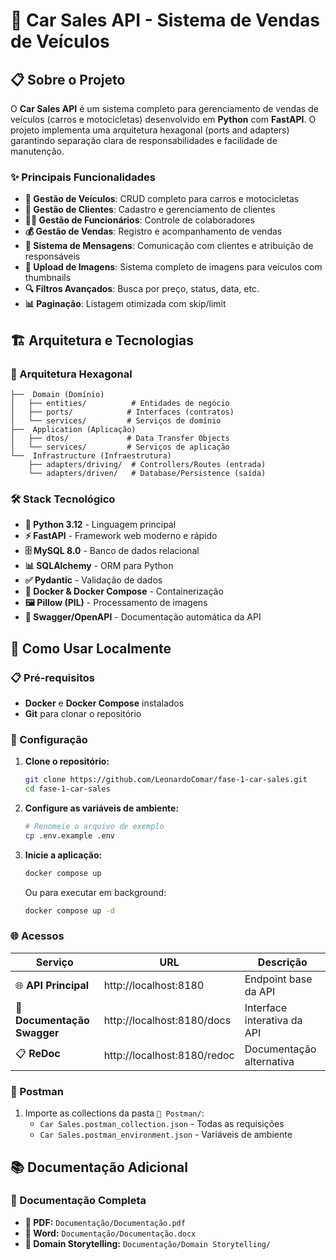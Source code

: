 # 🚗 Car Sales API - Sistema de Vendas de Veículos

## 📋 Sobre o Projeto

O **Car Sales API** é um sistema completo para gerenciamento de vendas de veículos (carros e motocicletas) desenvolvido em **Python** com **FastAPI**. O projeto implementa uma arquitetura hexagonal (ports and adapters) garantindo separação clara de responsabilidades e facilidade de manutenção.

### ✨ Principais Funcionalidades

- **🚗 Gestão de Veículos**: CRUD completo para carros e motocicletas
- **👥 Gestão de Clientes**: Cadastro e gerenciamento de clientes
- **👨‍💼 Gestão de Funcionários**: Controle de colaboradores
- **💰 Gestão de Vendas**: Registro e acompanhamento de vendas
- **💬 Sistema de Mensagens**: Comunicação com clientes e atribuição de responsáveis
- **📸 Upload de Imagens**: Sistema completo de imagens para veículos com thumbnails
- **🔍 Filtros Avançados**: Busca por preço, status, data, etc.
- **📊 Paginação**: Listagem otimizada com skip/limit

## 🏗️ Arquitetura e Tecnologias

### 📐 Arquitetura Hexagonal
```
├──  Domain (Domínio)
│   ├── entities/          # Entidades de negócio
│   ├── ports/            # Interfaces (contratos)
│   └── services/         # Serviços de domínio
├──  Application (Aplicação)
│   ├── dtos/             # Data Transfer Objects
│   └── services/         # Serviços de aplicação
└──  Infrastructure (Infraestrutura)
    ├── adapters/driving/  # Controllers/Routes (entrada)
    └── adapters/driven/   # Database/Persistence (saída)
```

### 🛠️ Stack Tecnológico

- **🐍 Python 3.12** - Linguagem principal
- **⚡ FastAPI** - Framework web moderno e rápido
- **🗄️ MySQL 8.0** - Banco de dados relacional
- **📊 SQLAlchemy** - ORM para Python
- **✅ Pydantic** - Validação de dados
- **🐳 Docker & Docker Compose** - Containerização
- **🖼️ Pillow (PIL)** - Processamento de imagens
- **📝 Swagger/OpenAPI** - Documentação automática da API

## 🚀 Como Usar Localmente

### 📋 Pré-requisitos

- **Docker** e **Docker Compose** instalados
- **Git** para clonar o repositório

### 🔧 Configuração

1. **Clone o repositório:**
   ```bash
   git clone https://github.com/LeonardoComar/fase-1-car-sales.git
   cd fase-1-car-sales
   ```

2. **Configure as variáveis de ambiente:**
   ```bash
   # Renomeie o arquivo de exemplo
   cp .env.example .env
   ```

3. **Inicie a aplicação:**
   ```bash
   docker compose up
   ```

   Ou para executar em background:
   ```bash
   docker compose up -d
   ```

### 🌐 Acessos

| Serviço | URL | Descrição |
|---------|-----|-----------|
| 🌐 **API Principal** | http://localhost:8180 | Endpoint base da API |
| 📖 **Documentação Swagger** | http://localhost:8180/docs | Interface interativa da API |
| 📋 **ReDoc** | http://localhost:8180/redoc | Documentação alternativa |

### 📮 Postman
1. Importe as collections da pasta `📁 Postman/`:
   - `Car Sales.postman_collection.json` - Todas as requisições
   - `Car Sales.postman_environment.json` - Variáveis de ambiente

## 📚 Documentação Adicional

### 📖 Documentação Completa
- **📄 PDF:** `Documentação/Documentação.pdf`
- **📝 Word:** `Documentação/Documentação.docx`
- **🎯 Domain Storytelling:** `Documentação/Domain Storytelling/`
